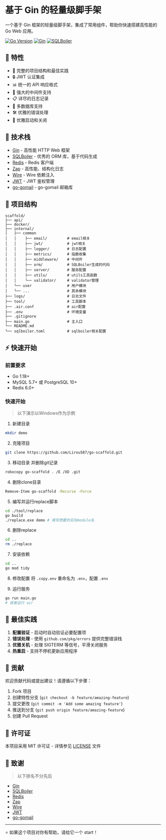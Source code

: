 # 基于 Gin 的轻量级脚手架

一个基于 Gin 框架的轻量级脚手架，集成了常用组件，帮助你快速搭建高性能的 Go Web 应用。

[![Go Version](https://img.shields.io/badge/Go-v1.18+-blue.svg)](https://golang.org/doc/devel/release.html)
[![Gin](https://img.shields.io/badge/Gin-v1.9.0+-green.svg)](https://github.com/gin-gonic/gin)
[![SQLBoiler](https://img.shields.io/badge/SQLBoiler-v4.14.0+-orange.svg)](https://github.com/volatiletech/sqlboiler)

## 🚀 特性

- 📝 完整的项目结构和最佳实践
- 🔒 JWT 认证集成
- 📊 统一的 API 响应格式
- 🔄 强大的中间件支持
- 📋 详尽的日志记录
- 🔌 多数据库支持
- 🛠️ 优雅的错误处理
- 🚦 优雅启动和关闭

## 🔧 技术栈

- [Gin](https://github.com/gin-gonic/gin) - 高性能 HTTP Web 框架
- [SQLBoiler](https://github.com/volatiletech/sqlboiler) - 优秀的 ORM 库，基于代码生成
- [Redis](https://github.com/redis/go-redis) - Redis 客户端
- [Zap](https://github.com/uber-go/zap) - 高性能、结构化日志
- [Wire](https://github.com/google/wire) - Wire 依赖注入
- [JWT](https://github.com/golang-jwt/jwt) - JWT 鉴权管理
- [go-gomail](https://github.com/go-gomail/gomail) - go-gomail 邮箱库

## 📁 项目结构

```
scaffold/
├── api/
├── docker/
├── internal/
│   ├── common
│   │    ├── email/         # email相关
│   │    ├── jwt/           # jwt相关
│   │    ├── logger/        # 日志配置
│   │    ├── metrics/       # 指数收集
│   │    ├── middleware/    # 中间件
│   │    ├── orm/           # SQLBoiler生成的代码
│   │    ├── server/        # 服务配置
│   │    ├── utils/         # utils工具函数
│   │    └── validator/     # validator管理
│   └── user                # 用户模块
│   └── ...                 # 其余模块
├── logs/                   # 日志文件
├── tool/                   # 工具脚本
├── .air.conf               # air配置
├── .env                    # 环境变量
├── .gitignore
├── main.go                 # 主入口
└── README.md
└── sqlboiler.toml          # sqlboiler相关配置
```

## ⚡ 快速开始

### 前置要求

- Go 1.18+
- MySQL 5.7+ 或 PostgreSQL 10+
- Redis 6.0+

### 快速开始

> 以下演示以Windows作为示例

1. 新建目录

```bash
mkdir demo
```

2. 克隆项目

```bash
git clone https://github.com/Lirou587/go-scaffold.git
```

3. 移动目录 并删除git记录

```bash
robocopy go-scaffold . /E /XD .git
```

4. 删除clone目录

```bash
Remove-Item go-scaffold -Recurse -Force
```

5. 编写并运行replace脚本

```bash
cd ./tool/replace
go build
./replace.exe demo # 填写想要的实际module名
```

6. 删除replace

```bash
cd ..
rm ./replace
```

7. 安装依赖

```bash
cd ..
go mod tidy
```

8. 修改配置
将 `.copy.env` 重命名为 `.env`，配置 `.env`

9. 运行服务

```bash
go run main.go
# 或者运行 air
```

## 📝 最佳实践
1. **配置验证** - 启动时自动验证必要配置项
2. **错误处理** - 使用 `github.com/pkg/errors` 提供完整错误栈
3. **优雅关机** - 处理 SIGTERM 等信号，平滑关闭服务
4. **热重启** - 支持不停机更新应用程序

## 🤝 贡献

欢迎贡献代码或提出建议！请遵循以下步骤：

1. Fork 项目
2. 创建特性分支 (`git checkout -b feature/amazing-feature`)
3. 提交更改 (`git commit -m 'Add some amazing feature'`)
4. 推送到分支 (`git push origin feature/amazing-feature`)
5. 创建 Pull Request

## 📄 许可证

本项目采用 MIT 许可证 - 详情参见 [LICENSE](LICENSE) 文件

## 🙏 致谢
> 以下排名不分先后

- [Gin](https://github.com/gin-gonic/gin)
- [SQLBoiler](https://github.com/volatiletech/sqlboiler)
- [Redis](https://github.com/redis/go-redis)
- [Zap](https://github.com/uber-go/zap)
- [Wire](https://github.com/google/wire)
- [JWT](https://github.com/golang-jwt/jwt)
- [go-gomail](https://github.com/go-gomail/gomail)

---

⭐️ 如果这个项目对你有帮助，请给它一个 start！
